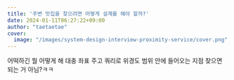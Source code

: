 ```yaml
---
title: '주변 맛집을 찾으려면 어떻게 설계를 해야 할까?'
date: 2024-01-11T06:27:22+09:00
author: "taetaetae"
cover:
  image: "/images/system-design-interview-proximity-service/cover.png"
---
```

어떡하긴 뭘 어떻게 해 대충 좌표 주고 쿼리로 위경도 범위 안에 들어오는 지점 찾으면 되는 거 아님?ㅋㅋ